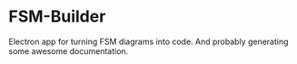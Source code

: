 # FSM-Builder
Electron app for turning FSM diagrams into code. And probably generating some awesome documentation.
